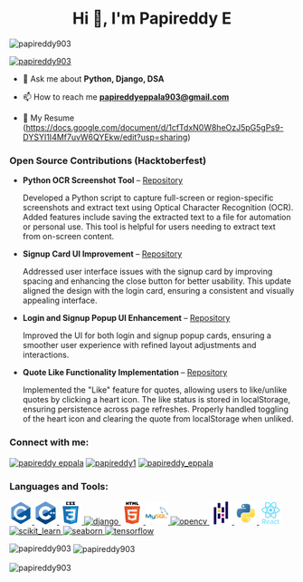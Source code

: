 <h1 align="center">Hi 👋, I'm Papireddy E</h1>
<p align="left"> <img src="https://komarev.com/ghpvc/?username=papireddy903&label=Profile%20views&color=0e75b6&style=flat" alt="papireddy903" /> </p>

<p align="left"> <a href="https://github.com/ryo-ma/github-profile-trophy"><img src="https://user-images.githubusercontent.com/74038190/212746035-d5c61762-973c-44c0-aec7-887f3b7690e3.gif" alt="papireddy903" /></a> </p>


- 💬 Ask me about **Python, Django, DSA**

- 📫 How to reach me **papireddyeppala903@gmail.com**

- 📄 My Resume (https://docs.google.com/document/d/1cfTdxN0W8heOzJ5pG5gPs9-DYSYI1I4Mf7uvW6QYEkw/edit?usp=sharing)

<h3 align="left">Open Source Contributions (Hacktoberfest)</h3>
<ul>
  <li>
    <strong>Python OCR Screenshot Tool</strong> – <a href="https://github.com/DhanushNehru/Python-Scripts">Repository</a>
    <p>Developed a Python script to capture full-screen or region-specific screenshots and extract text using Optical Character Recognition (OCR). Added features include saving the extracted text to a file for automation or personal use. This tool is helpful for users needing to extract text from on-screen content.</p>
  </li>
  <li>
    <strong>Signup Card UI Improvement</strong> – <a href="https://github.com/Anu27n/603work">Repository</a>
    <p>Addressed user interface issues with the signup card by improving spacing and enhancing the close button for better usability. This update aligned the design with the login card, ensuring a consistent and visually appealing interface.</p>
  </li>
  <li>
    <strong>Login and Signup Popup UI Enhancement</strong> – <a href="https://github.com/anuragverma108/WildGuard/">Repository</a>
    <p>Improved the UI for both login and signup popup cards, ensuring a smoother user experience with refined layout adjustments and interactions.</p>
  </li>
  <li>
    <strong>Quote Like Functionality Implementation</strong> – <a href="https://github.com/Shariar-Hasan/QuoteVerse">Repository</a>
    <p>Implemented the "Like" feature for quotes, allowing users to like/unlike quotes by clicking a heart icon. The like status is stored in localStorage, ensuring persistence across page refreshes. Properly handled toggling of the heart icon and clearing the quote from localStorage when unliked.</p>
  </li>
</ul>


<h3 align="left">Connect with me:</h3>
<p align="left">
<a href="https://linkedin.com/in/papireddy eppala" target="blank"><img align="center" src="https://raw.githubusercontent.com/rahuldkjain/github-profile-readme-generator/master/src/images/icons/Social/linked-in-alt.svg" alt="papireddy eppala" height="30" width="40" /></a>
<a href="https://www.codechef.com/users/papireddy1" target="blank"><img align="center" src="https://cdn.jsdelivr.net/npm/simple-icons@3.1.0/icons/codechef.svg" alt="papireddy1" height="30" width="40" /></a>
<a href="https://www.leetcode.com/papireddy_eppala" target="blank"><img align="center" src="https://raw.githubusercontent.com/rahuldkjain/github-profile-readme-generator/master/src/images/icons/Social/leet-code.svg" alt="papireddy_eppala" height="30" width="40" /></a>
</p>

<h3 align="left">Languages and Tools:</h3>
<p align="left"> <a href="https://www.cprogramming.com/" target="_blank" rel="noreferrer"> <img src="https://raw.githubusercontent.com/devicons/devicon/master/icons/c/c-original.svg" alt="c" width="40" height="40"/> </a> <a href="https://www.w3schools.com/cpp/" target="_blank" rel="noreferrer"> <img src="https://raw.githubusercontent.com/devicons/devicon/master/icons/cplusplus/cplusplus-original.svg" alt="cplusplus" width="40" height="40"/> </a> <a href="https://www.w3schools.com/css/" target="_blank" rel="noreferrer"> <img src="https://raw.githubusercontent.com/devicons/devicon/master/icons/css3/css3-original-wordmark.svg" alt="css3" width="40" height="40"/> </a> <a href="https://www.djangoproject.com/" target="_blank" rel="noreferrer"> <img src="https://cdn.worldvectorlogo.com/logos/django.svg" alt="django" width="40" height="40"/> </a> <a href="https://www.w3.org/html/" target="_blank" rel="noreferrer"> <img src="https://raw.githubusercontent.com/devicons/devicon/master/icons/html5/html5-original-wordmark.svg" alt="html5" width="40" height="40"/> </a> <a href="https://www.mysql.com/" target="_blank" rel="noreferrer"> <img src="https://raw.githubusercontent.com/devicons/devicon/master/icons/mysql/mysql-original-wordmark.svg" alt="mysql" width="40" height="40"/> </a> <a href="https://opencv.org/" target="_blank" rel="noreferrer"> <img src="https://www.vectorlogo.zone/logos/opencv/opencv-icon.svg" alt="opencv" width="40" height="40"/> </a> <a href="https://pandas.pydata.org/" target="_blank" rel="noreferrer"> <img src="https://raw.githubusercontent.com/devicons/devicon/2ae2a900d2f041da66e950e4d48052658d850630/icons/pandas/pandas-original.svg" alt="pandas" width="40" height="40"/> </a> <a href="https://www.python.org" target="_blank" rel="noreferrer"> <img src="https://raw.githubusercontent.com/devicons/devicon/master/icons/python/python-original.svg" alt="python" width="40" height="40"/> </a> <a href="https://reactjs.org/" target="_blank" rel="noreferrer"> <img src="https://raw.githubusercontent.com/devicons/devicon/master/icons/react/react-original-wordmark.svg" alt="react" width="40" height="40"/> </a> <a href="https://scikit-learn.org/" target="_blank" rel="noreferrer"> <img src="https://upload.wikimedia.org/wikipedia/commons/0/05/Scikit_learn_logo_small.svg" alt="scikit_learn" width="40" height="40"/> </a> <a href="https://seaborn.pydata.org/" target="_blank" rel="noreferrer"> <img src="https://seaborn.pydata.org/_images/logo-mark-lightbg.svg" alt="seaborn" width="40" height="40"/> </a> <a href="https://www.tensorflow.org" target="_blank" rel="noreferrer"> <img src="https://www.vectorlogo.zone/logos/tensorflow/tensorflow-icon.svg" alt="tensorflow" width="40" height="40"/> </a> </p>

<p><img align="left" src="https://github-readme-stats.vercel.app/api/top-langs?username=papireddy903&show_icons=true&locale=en&layout=compact" alt="papireddy903" /></p>

<p>&nbsp;<img align="center" src="https://github-readme-stats.vercel.app/api?username=papireddy903&show_icons=true&locale=en" alt="papireddy903" /></p>

<p><img align="center" src="https://github-readme-streak-stats.herokuapp.com/?user=papireddy903&" alt="papireddy903" /></p>
